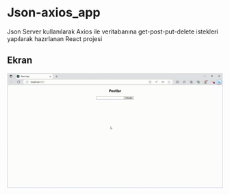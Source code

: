 <h1>Json-axios_app</h1>

Json Server kullanılarak Axios ile veritabanına get-post-put-delete istekleri yapılarak hazırlanan React projesi

<h2>Ekran</h2>

![](React-App-Profil-1-Microsoft_-Edge-2023-08-13-22-31-44.gif)